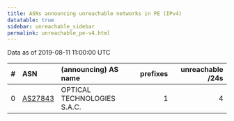 ```yaml
---
title: ASNs announcing unreachable networks in PE (IPv4)
datatable: true
sidebar: unreachable_sidebar
permalink: unreachable_pe-v4.html
---
```


Data as of 2019-08-11 11:00:00 UTC


<div class="datatable-begin"></div>

|   # | ASN                                    | (announcing) AS name        |   prefixes |   unreachable /24s |
|----:|:---------------------------------------|:----------------------------|-----------:|-------------------:|
|   0 | [AS27843](unreachable_AS27843-v4.html) | OPTICAL TECHNOLOGIES S.A.C. |          1 |                  4 |

<div class="datatable-end"></div>